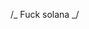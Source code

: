 /_
Fuck solana
_/

<!--
       <!-- ,
      .@,
     .@a@a,.
     S@@ss@@@@a,.
    sS@@@ss@@@@@Ss,  ,

, SSSSS@@@ss@@@SSSs @,
@sSSSSSSSS@@ss@SSSSs@@s, ,
`@@@@@SSSSSSSSssSSS@@@@@sSs, @@@@@@@@@@@@@@ss@@@@@@@@SSs , , `@@@@@@@@@@@@@@ss@@@@@@@SSSs@,
SsSSSS@@@@@@@@@@@ss@@@@@@SSSSS@,
`SSSSSSSSS@@@@@@@@@ss@@@@SSSSS@@ `SSSSSSSSSSSS@@@@@@ss@@SSSSSS@@',''',
, `SSSSSSSSSSSSSSS@@ss@SSSSS@@@;%,.,,`
@aSSSSSSSSSSSSSSSSSSssSSSS@@@@;%;%%'
`@@@@@@@SSSSSSSSSSSSssSSS@@@@;%;%' `@@@@@@@@@@@@@@@SSSssS@@@@;%;%
`@@@@@@@@@@@@@@@@@ss@@@;%;% ...,,,,,,,,,,.. `@@@@@@@@@@@@@@@ssS;%;% .;;%%;%%;%%%;%%;%%%,.
.,::;;;;;;;;`SSSSSSSSSSSss;%%,::;%;%%%%%%%;%%%%%%;%%%%,. .:::;;;;;%;;;;;;;,;;,;;,;;,::,.,::;%%%%%;%%%%%%%%%%%%%%%;%%%;, .:::;;;%;;;;;%;%;%;%;%;%;%%%%;%%%%%;%%%%%%%%%%;%%%%%;%%%%%%%%;%%;. :::;%;;;;%;;%;;;%;%;;%%%;%%%%%%%;%%%%%%%;%%%%%%%%%x%x%%%%%%%%;%%;%;, :::;;;;;%;;%;;;%;;%;%%%%%%%%;%%%%%%%%%%%%%%%%%%%%%%%x%x%%%%%%%%%%%;%;, :::;;;;;%;;;;;;%;%%;%xx%;%%%%%%%;%%%%%%%x%%%%%%%%%%%%%x%x%x%%%%%%%;%;%; ,:::;%;;%;;;%;%;;%;%%x%;%%%%%%%%%%%%%x%x%%x%%%%%%%%%%%%%x%%x%x%%%%%%;%%;, :::;;;;%;;%;;%;;%%%;x%x%%%;%%%%%%%%%%%%%x%%x%%%%%%%%%%%xx%x%x%%%%%%%%;;%; :::%;;;;;%;;%;;%%;%%;%;%%%%%%%%%%%%;%%x%%x%%x%;%%%%%%%%%x%x%%%%%%%%%;%;%; :::;;;%;;;;%;%;%;%%;%%%%%%%;%%%%%%%%%%%x%%x%%%%%%%%%%%%x%x%%x%%%%%%;%;%%; `:::;;;;%;%;%;%;%%;%%;%%%%%%%%%%%%%%%%%%%x%x%%%%%%%%%%xx%x%%%%%%%%%;%;%;'
`:::;;%;%;;%;;%%;%%;%;%%;%%%%%;%%%%%%%%%%%%%%%%%%;%%%%x%%%%%%%%%;%%;%;' `:::;;;;;%;;%%;%%;%%%%%%%;%%%%%%%%%%;%%%%%%%%;%%%%%;%%%%%%%%%;%%;%%;'
`:::;;%;;;%;;;%%%;%%;%%%%%%%%%%;%%%%%%%%%%;%%%%%%%%%%%%%%;%;%;%%%;' `:::;;%;;;%%;%;%;%%;%;%%%%%%%%%%%%%%%%%%%%%%;%%;%%%%;%%%;%;%;%;'
`:::;;;%;;%;;%%;%;%%%%%%%%%%%%%%%%%%;%%%%%%%%%%%;%%%;%%;%%;' `:::;;;%;;%;%;%%%%;%%%%%%;%%%%%%%%%%%%;%%%;%%;%%;%%;%%;'
`:::;;%;;%;;%;%%%%%%;%%%%%%%%%%%%;%%%%%%%%%%%;%;%%;' `:::;%;;;%;;%;%x%%%%%;%%%%%%%%x%%%%%%;%%%;%%;%;'
`:::;;;%;%;;%;x%x%x%%x%;%x%x%%%%;%%%%%;%;%;' `:::%;%;;%:%:,xx%%x%%x%xx,:%%%%;%%;%%%;'
`:::%;;;;:%:`xx%x%xx%x':%%%;%%%%%%;'
`:::;;%;;%:,`%x%xx%x',:%;%%%%;%%;'
`:::;;;;;:::' `:::;;;;;;:::'

-->
